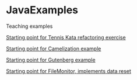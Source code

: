 # JavaExamples
Teaching examples

<a href="https://gitpod.io/#https://github.com/djna/JavaExamples/tree/TennisKata-start" >
    <p>Starting point for Tennis Kata refactoring exercise</p>
</a>

<a href="https://gitpod.io/#https://github.com/djna/JavaExamples/tree/Camelize" >
    <p>Starting point for Camelization example</p>
</a>

<a href="https://gitpod.io/#https://github.com/djna/JavaExamples/tree/Gutenberg" >
    <p>Starting point for Gutenberg example</p>
</a>

<a href="https://gitpod.io/#https://github.com/djna/JavaExamples/tree/FileMonitor" >
    <p>Starting point for FileMonitor, implements data reset</p>
</a>
